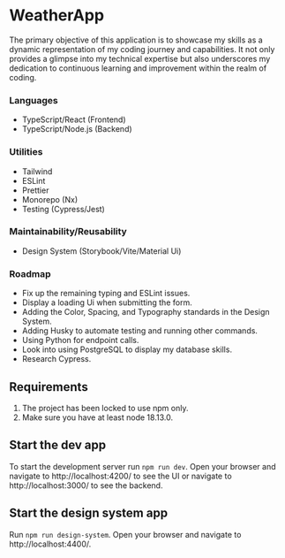 # WeatherApp

The primary objective of this application is to showcase my skills as a dynamic representation of my coding journey and capabilities. It not only provides a glimpse into my technical expertise but also underscores my dedication to continuous learning and improvement within the realm of coding.

### Languages

- TypeScript/React (Frontend)
- TypeScript/Node.js (Backend)

### Utilities

- Tailwind
- ESLint
- Prettier
- Monorepo (Nx)
- Testing (Cypress/Jest)

### Maintainability/Reusability

- Design System (Storybook/Vite/Material Ui)

### Roadmap

- Fix up the remaining typing and ESLint issues.
- Display a loading Ui when submitting the form.
- Adding the Color, Spacing, and Typography standards in the Design System.
- Adding Husky to automate testing and running other commands.
- Using Python for endpoint calls.
- Look into using PostgreSQL to display my database skills.
- Research Cypress.

## Requirements

1. The project has been locked to use npm only.
2. Make sure you have at least node 18.13.0.

## Start the dev app

To start the development server run `npm run dev`. Open your browser and navigate to http://localhost:4200/ to see the UI or navigate to http://localhost:3000/ to see the backend.

## Start the design system app

Run `npm run design-system`. Open your browser and navigate to http://localhost:4400/.
